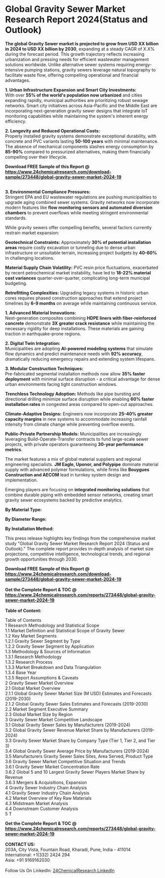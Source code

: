 <h1>Global Gravity Sewer Market Research Report 2024(Status and Outlook)</h1><p><strong>The global Gravity Sewer market is projected to grow from USD XX billion in 2024 to USD XX billion by 2030</strong>, expanding at a steady CAGR of X.X% during the forecast period. This growth trajectory reflects increasing urbanization and pressing needs for efficient wastewater management solutions worldwide. Unlike alternative sewer systems requiring energy-intensive pumping stations, gravity sewers leverage natural topography to facilitate waste flow, offering compelling operational and financial advantages.</p><p><strong>1. Urban Infrastructure Expansion and Smart City Investments:</strong><br>
With over <strong>55% of the world's population now urbanized</strong> and cities expanding rapidly, municipal authorities are prioritizing robust sewage networks. Smart city initiatives across Asia-Pacific and the Middle East are incorporating next-generation gravity sewer designs that integrate IoT monitoring capabilities while maintaining the system's inherent energy efficiency.</p><p><strong>2. Longevity and Reduced Operational Costs:</strong><br>
Properly installed gravity systems demonstrate exceptional durability, with concrete and PVC variants lasting <strong>50-100 years</strong> with minimal maintenance. The absence of mechanical components slashes energy consumption by <strong>85-90%</strong> compared to pressurized alternatives, making them financially compelling over their lifecycle.</p><div><b>Download FREE Sample of this Report @ 
            <a href="https://www.24chemicalresearch.com/download-sample/273448/global-gravity-sewer-market-2024-19">
            https://www.24chemicalresearch.com/download-sample/273448/global-gravity-sewer-market-2024-19</a></b></div><br><p><strong>3. Environmental Compliance Pressures:</strong><br>
Stringent EPA and EU wastewater regulations are pushing municipalities to upgrade aging combined sewer systems. Gravity networks now incorporate modern features like <strong>flow monitoring sensors and automated diversion chambers</strong> to prevent overflows while meeting stringent environmental standards.</p><p>While gravity sewers offer compelling benefits, several factors currently restrain market expansion:</p><p><strong>Geotechnical Constraints:</strong> Approximately <strong>30% of potential installation areas</strong> require costly excavation or tunneling due to dense urban infrastructure or unsuitable terrain, increasing project budgets by <strong>40-60%</strong> in challenging locations.</p><p><strong>Material Supply Chain Volatility:</strong> PVC resin price fluctuations, exacerbated by recent petrochemical market instability, have led to <strong>18-22% material cost variances</strong> quarter-over-quarter, complicating long-term municipal budgeting.</p><p><strong>Retrofitting Complexities:</strong> Upgrading legacy systems in historic urban cores requires phased construction approaches that extend project timelines by <strong>6-9 months</strong> on average while maintaining continuous service.</p><p><strong>1. Advanced Material Innovations:</strong><br>
Next-generation composites combining <strong>HDPE liners with fiber-reinforced concrete</strong> demonstrate <strong>3X greater crack resistance</strong> while maintaining the necessary rigidity for deep installations. These materials are gaining traction in earthquake-prone regions.</p><p><strong>2. Digital Twin Integration:</strong><br>
Municipalities are adopting <strong>AI-powered modeling systems</strong> that simulate flow dynamics and predict maintenance needs with <strong>92% accuracy</strong>, dramatically reducing emergency repairs and extending system lifespans.</p><p><strong>3. Modular Construction Techniques:</strong><br>
Pre-fabricated segmental installation methods now allow <strong>35% faster deployment</strong> with minimal surface disruption - a critical advantage for dense urban environments facing tight construction windows.</p><p><strong>Trenchless Technology Adoption:</strong> Methods like pipe bursting and directional drilling minimize surface disruption while enabling <strong>60% faster installation rates</strong> in congested areas compared to open-cut approaches.</p><p><strong>Climate-Adaptive Designs:</strong> Engineers now incorporate <strong>25-40% greater capacity margins</strong> in new systems to accommodate increasing rainfall intensity from climate change while preventing overflow events.</p><p><strong>Public-Private Partnership Models:</strong> Municipalities are increasingly leveraging Build-Operate-Transfer contracts to fund large-scale sewer projects, with private operators guaranteeing <strong>30-year performance metrics</strong>.</p><p>The market features a mix of global material suppliers and regional engineering specialists. <strong>JM Eagle, Uponor, and Polypipe</strong> dominate material supply with advanced polymer formulations, while firms like <strong>Bouygues Construction and AECOM</strong> lead in turnkey system design and implementation.</p><p>Emerging players are focusing on <strong>integrated monitoring solutions</strong> that combine durable piping with embedded sensor networks, creating smart gravity sewer ecosystems backed by predictive analytics.</p><p><strong>By Material Type:</strong></p><p><strong>By Diameter Range:</strong></p><p><strong>By Installation Method:</strong></p><p>This press release highlights key findings from the comprehensive market study "Global Gravity Sewer Market Research Report 2024 (Status and Outlook)." The complete report provides in-depth analysis of market size projections, competitive intelligence, technological trends, and regional growth opportunities through 2030.</p><div><b>Download FREE Sample of this Report @ 
            <a href="https://www.24chemicalresearch.com/download-sample/273448/global-gravity-sewer-market-2024-19">
            https://www.24chemicalresearch.com/download-sample/273448/global-gravity-sewer-market-2024-19</a></b></div><br><div><b>Get the Complete Report & TOC @ 
            <a href="https://www.24chemicalresearch.com/reports/273448/global-gravity-sewer-market-2024-19">
            https://www.24chemicalresearch.com/reports/273448/global-gravity-sewer-market-2024-19</a></b></div><br>
            <b>Table of Content:</b><p>Table of Contents<br />
1 Research Methodology and Statistical Scope<br />
1.1 Market Definition and Statistical Scope of Gravity Sewer<br />
1.2 Key Market Segments<br />
1.2.1 Gravity Sewer Segment by Type<br />
1.2.2 Gravity Sewer Segment by Application<br />
1.3 Methodology & Sources of Information<br />
1.3.1 Research Methodology<br />
1.3.2 Research Process<br />
1.3.3 Market Breakdown and Data Triangulation<br />
1.3.4 Base Year<br />
1.3.5 Report Assumptions & Caveats<br />
2 Gravity Sewer Market Overview<br />
2.1 Global Market Overview<br />
2.1.1 Global Gravity Sewer Market Size (M USD) Estimates and Forecasts (2019-2030)<br />
2.1.2 Global Gravity Sewer Sales Estimates and Forecasts (2019-2030)<br />
2.2 Market Segment Executive Summary<br />
2.3 Global Market Size by Region<br />
3 Gravity Sewer Market Competitive Landscape<br />
3.1 Global Gravity Sewer Sales by Manufacturers (2019-2024)<br />
3.2 Global Gravity Sewer Revenue Market Share by Manufacturers (2019-2024)<br />
3.3 Gravity Sewer Market Share by Company Type (Tier 1, Tier 2, and Tier 3)<br />
3.4 Global Gravity Sewer Average Price by Manufacturers (2019-2024)<br />
3.5 Manufacturers Gravity Sewer Sales Sites, Area Served, Product Type<br />
3.6 Gravity Sewer Market Competitive Situation and Trends<br />
3.6.1 Gravity Sewer Market Concentration Rate<br />
3.6.2 Global 5 and 10 Largest Gravity Sewer Players Market Share by Revenue<br />
3.6.3 Mergers & Acquisitions, Expansion<br />
4 Gravity Sewer Industry Chain Analysis<br />
4.1 Gravity Sewer Industry Chain Analysis<br />
4.2 Market Overview of Key Raw Materials<br />
4.3 Midstream Market Analysis<br />
4.4 Downstream Customer Analysis<br />
5 T</p><div><b>Get the Complete Report & TOC @ 
            <a href="https://www.24chemicalresearch.com/reports/273448/global-gravity-sewer-market-2024-19">
            https://www.24chemicalresearch.com/reports/273448/global-gravity-sewer-market-2024-19</a></b></div><br><b>CONTACT US:</b><br>
            203A, City Vista, Fountain Road, Kharadi, Pune, India - 411014<br>
            International: +1(332) 2424 294<br>
            Asia: +91 9169162030 <br><br>
            Follow Us On LinkedIn: <a href="https://www.linkedin.com/company/24chemicalresearch/">24ChemicalResearch LinkedIn</a>